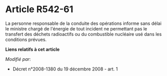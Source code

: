 # Article R542-61

La personne responsable de la conduite des opérations informe sans délai le ministre chargé de l'énergie de tout incident ne
permettant pas le transfert des déchets radioactifs ou du combustible nucléaire usé dans les conditions prévues.

**Liens relatifs à cet article**

_Modifié par_:

  - Décret n°2008-1380 du 19 décembre 2008 - art. 1
